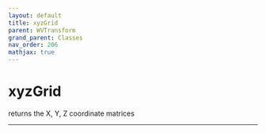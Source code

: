 ```yaml
---
layout: default
title: xyzGrid
parent: WVTransform
grand_parent: Classes
nav_order: 206
mathjax: true
---
```


#  xyzGrid

returns the X, Y, Z coordinate matrices


---

